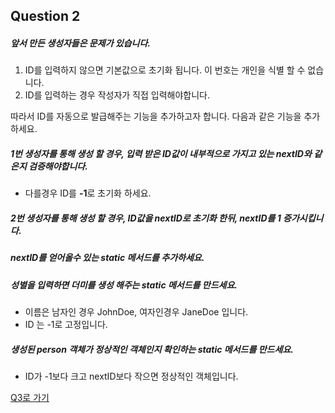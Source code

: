 ## Question 2

##### 앞서 만든 생성자들은 문제가 있습니다.
1. ID를 입력하지 않으면 기본값으로 초기화 됩니다. 이 번호는 개인을 식별 할 수 없습니다.
2. ID를 입력하는 경우 작성자가 직접 입력해야합니다.

따라서 ID를 자동으로 발급해주는 기능을 추가하고자 합니다.
다음과 같은 기능을 추가하세요.

##### 1번 생성자를 통해 생성 할 경우, 입력 받은 ID값이 내부적으로 가지고 있는 nextID와 같은지 검증해야합니다.
- 다를경우 ID를 **-1**로 초기화 하세요.

##### 2번 생성자를 통해 생성 할 경우, ID값을 nextID로 초기화 한뒤, nextID를 1 증가시킵니다.

##### nextID를 얻어올수 있는 static 메서드를 추가하세요.

##### 성별을 입력하면 더미를 생성 해주는 static 메서드를 만드세요.
- 이름은 남자인 경우 JohnDoe, 여자인경우 JaneDoe 입니다.
- ID 는 -1로 고정입니다.

##### 생성된 person 객체가 정상적인 객체인지 확인하는 static 메서드를 만드세요.
- ID가 -1보다 크고 nextID보다 작으면 정상적인 객체입니다.
 
[Q3로 가기](Q3.md)